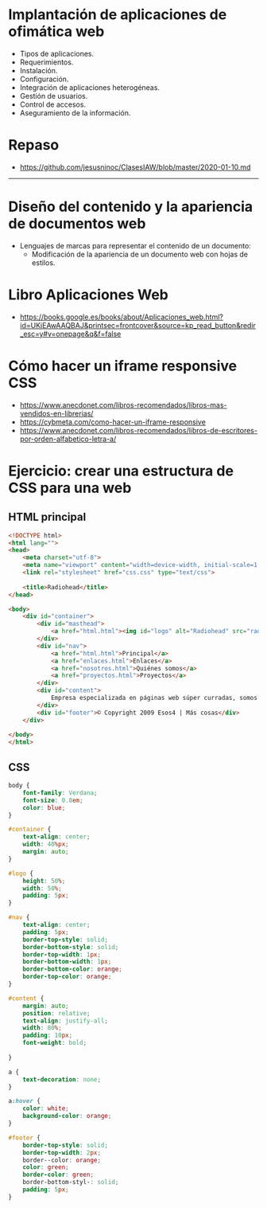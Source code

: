# Implantación de aplicaciones de ofimática web
- Tipos de aplicaciones.
- Requerimientos.
- Instalación.
- Configuración.
- Integración de aplicaciones heterogéneas.
- Gestión de usuarios.
- Control de accesos.
- Aseguramiento de la información. 

# Repaso
* https://github.com/jesusninoc/ClasesIAW/blob/master/2020-01-10.md

----------------------

# Diseño del contenido y la apariencia de documentos web
- Lenguajes de marcas para representar el contenido de un documento:
  - Modificación de la apariencia de un documento web con hojas de estilos. 

# Libro Aplicaciones Web
* https://books.google.es/books/about/Aplicaciones_web.html?id=UKjEAwAAQBAJ&printsec=frontcover&source=kp_read_button&redir_esc=y#v=onepage&q&f=false

# Cómo hacer un iframe responsive CSS
* https://www.anecdonet.com/libros-recomendados/libros-mas-vendidos-en-librerias/
* https://cybmeta.com/como-hacer-un-iframe-responsive
* https://www.anecdonet.com/libros-recomendados/libros-de-escritores-por-orden-alfabetico-letra-a/

# Ejercicio: crear una estructura de CSS para una web
## HTML principal
```HTML
<!DOCTYPE html>
<html lang="">
<head>
    <meta charset="utf-8">
    <meta name="viewport" content="width=device-width, initial-scale=1.0">
    <link rel="stylesheet" href="css.css" type="text/css">
    
    <title>Radiohead</title>
</head>

<body>
    <div id="container">
        <div id="masthead">
            <a href="html.html"><img id="logo" alt="Radiohead" src="radio.png"></a>
        </div>
        <div id="nav">
            <a href="html.html">Principal</a>
            <a href="enlaces.html">Enlaces</a>
            <a href="nosotros.html">Quiénes somos</a>
            <a href="proyectos.html">Proyectos</a>
        </div>
        <div id="content">
            Empresa especializada en páginas web súper curradas, somos impresionantes
        </div>
        <div id="footer">© Copyright 2009 Esos4 | Más cosas</div>
    </div>
    
</body>
</html>
```

## CSS
```CSS
body {
    font-family: Verdana;
    font-size: 0.8em;
    color: blue;
}

#container {
    text-align: center;
    width: 40%px;
    margin: auto;
}

#logo {
    height: 50%;
    width: 50%;
    padding: 5px;
}

#nav {
    text-align: center;
    padding: 5px;
    border-top-style: solid;
    border-bottom-style: solid;
    border-top-width: 1px;
    border-bottom-width: 1px;
    border-bottom-color: orange;
    border-top-color: orange;
}

#content {
    margin: auto;
    position: relative;
    text-align: justify-all;
    width: 80%;
    padding: 10px;
    font-weight: bold;
    
}

a {
    text-decoration: none;
}

a:hover {
    color: white;
    background-color: orange;
}

#footer {
    border-top-style: solid;
    border-top-width: 2px;
    border--color: orange;
    color: green;
    border-color: green;
    border-bottom-styl-: solid;
    padding: 5px;
}
```
